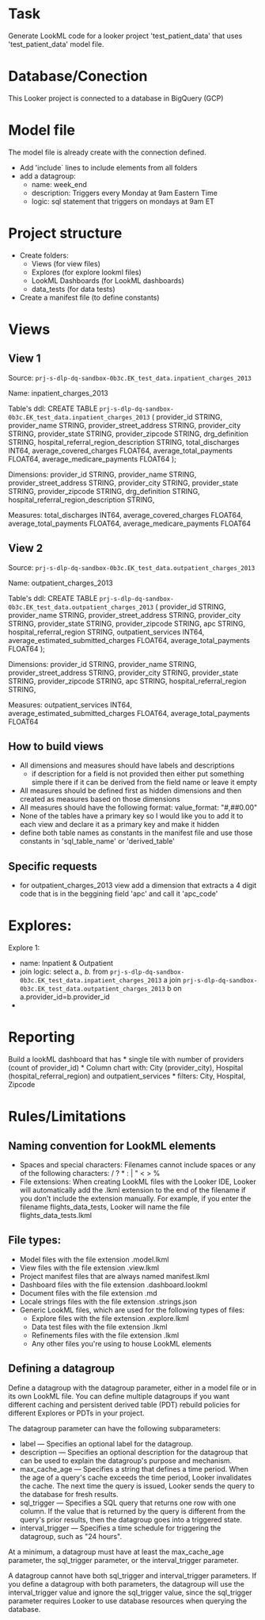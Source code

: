 # Task

Generate LookML code for a looker project 'test_patient_data' that uses 'test_patient_data' model file.

# Database/Conection

This Looker project is connected to a database in BigQuery (GCP)

# Model file
The model file is already create with the connection defined.

* Add 'include` lines to include elements from all folders
* add a datagroup:
    * name: week_end
    * description: Triggers every Monday at 9am Eastern Time 
    * logic: sql statement that triggers on mondays at 9am ET

# Project structure

* Create folders:
    * Views (for view files)
    * Explores (for explore lookml files)
    * LookML Dashboards (for LookML dashboards)
    * data_tests (for data tests)
* Create a manifest file (to define constants)

# Views
## View 1

Source: `prj-s-dlp-dq-sandbox-0b3c.EK_test_data.inpatient_charges_2013`

Name: inpatient_charges_2013


Table's ddl:
CREATE TABLE `prj-s-dlp-dq-sandbox-0b3c.EK_test_data.inpatient_charges_2013`
(
  provider_id STRING,
  provider_name STRING,
  provider_street_address STRING,
  provider_city STRING,
  provider_state STRING,
  provider_zipcode STRING,
  drg_definition STRING,
  hospital_referral_region_description STRING,
  total_discharges INT64,
  average_covered_charges FLOAT64,
  average_total_payments FLOAT64,
  average_medicare_payments FLOAT64
);

Dimensions:
provider_id STRING,
  provider_name STRING,
  provider_street_address STRING,
  provider_city STRING,
  provider_state STRING,
  provider_zipcode STRING,
  drg_definition STRING,
  hospital_referral_region_description STRING,

Measures:
  total_discharges INT64,
  average_covered_charges FLOAT64,
  average_total_payments FLOAT64,
  average_medicare_payments FLOAT64


## View 2
Source: `prj-s-dlp-dq-sandbox-0b3c.EK_test_data.outpatient_charges_2013`

Name: outpatient_charges_2013


Table's ddl:
CREATE TABLE `prj-s-dlp-dq-sandbox-0b3c.EK_test_data.outpatient_charges_2013`
(
  provider_id STRING,
  provider_name STRING,
  provider_street_address STRING,
  provider_city STRING,
  provider_state STRING,
  provider_zipcode STRING,
  apc STRING,
  hospital_referral_region STRING,
  outpatient_services INT64,
  average_estimated_submitted_charges FLOAT64,
  average_total_payments FLOAT64
);

Dimensions:
  provider_id STRING,
  provider_name STRING,
  provider_street_address STRING,
  provider_city STRING,
  provider_state STRING,
  provider_zipcode STRING,
  apc STRING,
  hospital_referral_region STRING,

Measures:
  outpatient_services INT64,
  average_estimated_submitted_charges FLOAT64,
  average_total_payments FLOAT64

## How to build views

* All dimensions and measures should have labels and descriptions
    * if description for a field is not provided then either put something simple there if it can be derived from the field name or leave it empty
* All measures should be defined first as hidden dimensions and then created as measures based on those dimensions
* All measures should have the following format: value_format: "#,##0.00"
* None of the tables have a primary key so I would like you to add it to each view and declare it as a primary key and make it hidden
* define both table names as constants in the manifest file and use those constants in 'sql_table_name' or 'derived_table'

## Specific requests

* for outpatient_charges_2013 view add a dimension that extracts a 4 digit code that is in the beggining field 'apc' and call it 'apc_code'

# Explores:
Explore 1:
* name: Inpatient & Outpatient
* join logic: 
    select 
    a.*,
    b.*
    from `prj-s-dlp-dq-sandbox-0b3c.EK_test_data.inpatient_charges_2013` a
    join `prj-s-dlp-dq-sandbox-0b3c.EK_test_data.outpatient_charges_2013` b
    on a.provider_id=b.provider_id
* 

# Reporting
Build a lookML dashboard that has
    * single tile with number of providers (count of provider_id)
    * Column chart with: City (provider_city), Hospital (hospital_referral_region) and outpatient_services
    * filters: City, Hospital, Zipcode

# Rules/Limitations

## Naming convention for LookML elements

* Spaces and special characters: Filenames cannot include spaces or any of the following characters: / ? * : | " < > %
* File extensions: When creating LookML files with the Looker IDE, Looker will automatically add the .lkml extension to the end of the filename if you don't include the extension manually. For example, if you enter the filename flights_data_tests, Looker will name the file flights_data_tests.lkml

## File types:

* Model files with the file extension .model.lkml
* View files with the file extension .view.lkml 
* Project manifest files that are always named manifest.lkml
* Dashboard files with the file extension .dashboard.lookml
* Document files with the file extension .md
* Locale strings files with the file extension .strings.json
* Generic LookML files, which are used for the following types of files:
    * Explore files with the file extension .explore.lkml
    * Data test files with the file extension .lkml
    * Refinements files with the file extension .lkml
    * Any other files you're using to house LookML elements

## Defining a datagroup

Define a datagroup with the datagroup parameter, either in a model file or in its own LookML file. You can define multiple datagroups if you want different caching and persistent derived table (PDT) rebuild policies for different Explores or PDTs in your project.

The datagroup parameter can have the following subparameters:

* label — Specifies an optional label for the datagroup.
* description — Specifies an optional description for the datagroup that can be used to explain the datagroup's purpose and mechanism.
* max_cache_age — Specifies a string that defines a time period. When the age of a query's cache exceeds the time period, Looker invalidates the cache. The next time the query is issued, Looker sends the query to the database for fresh results.
* sql_trigger — Specifies a SQL query that returns one row with one column. If the value that is returned by the query is different from the query's prior results, then the datagroup goes into a triggered state.
* interval_trigger — Specifies a time schedule for triggering the datagroup, such as "24 hours".

At a minimum, a datagroup must have at least the max_cache_age parameter, the sql_trigger parameter, or the interval_trigger parameter.

A datagroup cannot have both sql_trigger and interval_trigger parameters. If you define a datagroup with both parameters, the datagroup will use the interval_trigger value and ignore the sql_trigger value, since the sql_trigger parameter requires Looker to use database resources when querying the database.